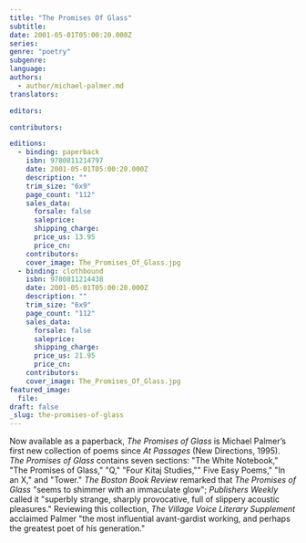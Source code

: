 ```yaml
---
title: "The Promises Of Glass"
subtitle:
date: 2001-05-01T05:00:20.000Z
series:
genre: "poetry"
subgenre:
language:
authors:
  - author/michael-palmer.md
translators:

editors:

contributors:

editions:
  - binding: paperback
    isbn: 9780811214797
    date: 2001-05-01T05:00:20.000Z
    description: ""
    trim_size: "6x9"
    page_count: "112"
    sales_data:
      forsale: false
      saleprice:
      shipping_charge:
      price_us: 13.95
      price_cn:
    contributors:
    cover_image: The_Promises_Of_Glass.jpg
  - binding: clothbound
    isbn: 9780811214438
    date: 2001-05-01T05:00:20.000Z
    description: ""
    trim_size: "6x9"
    page_count: "112"
    sales_data:
      forsale: false
      saleprice:
      shipping_charge:
      price_us: 21.95
      price_cn:
    contributors:
    cover_image: The_Promises_Of_Glass.jpg
featured_image:
  file:
draft: false
_slug: the-promises-of-glass
---
```


Now available as a paperback, _The Promises of Glass_ is Michael Palmer’s first new collection of poems since _At Passages_ (New Directions, 1995). _The Promises of Glass_ contains seven sections: "The White Notebook," "The Promises of Glass," "Q," "Four Kitaj Studies,"" Five Easy Poems," "In an X," and "Tower." _The Boston Book Review_ remarked that _The Promises of Glass_ "seems to shimmer with an immaculate glow"; _Publishers Weekly_ called it "superbly strange, sharply provocative, full of slippery acoustic pleasures." Reviewing this collection, _The Village Voice Literary Supplement_ acclaimed Palmer "the most influential avant-gardist working, and perhaps the greatest poet of his generation."


